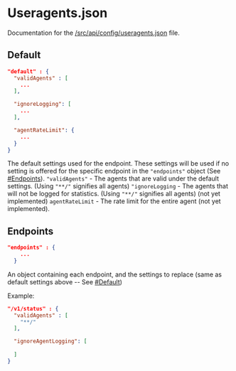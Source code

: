 # Useragents.json

Documentation for the [/src/api/config/useragents.json](/src/api/config/useragents.json) file.

## Default
```json
"default" : {
  "validAgents" : [
    ...
  ],

  "ignoreLogging": [
    ...
  ],

  "agentRateLimit": {
    ...
  }
}
```

The default settings used for the endpoint. These settings will be used if no setting is offered for the specific endpoint in the ``"endpoints"`` object (See [\#Endpoints](#endpoints)).
``"validAgents"`` - The agents that are valid under the default settings. (Using ``"**/"`` signifies all agents) 
``"ignoreLogging`` - The agents that will not be logged for statistics. (Using ``"**/"`` signifies all agents) (not yet implemented)
``agentRateLimit`` - The rate limit for the entire agent (not yet implemented).

## Endpoints 
```json
"endpoints" : {
    ...
  }
```

An object containing each endpoint, and the settings to replace (same as default settings above -- See [\#Default](#default))

Example:
```json
"/v1/status" : {
  "validAgents" : [
    "**/"
  ],

  "ignoreAgentLogging": [
    
  ]
}
```